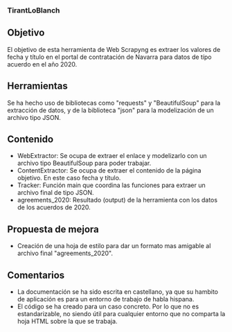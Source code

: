 ### TirantLoBlanch

## Objetivo
El objetivo de esta herramienta de Web Scrapyng es extraer los valores de fecha y título en el portal de contratación de Navarra para datos de típo acuerdo en el año 2020.

## Herramientas 
Se ha hecho uso de bibliotecas como "requests" y "BeautifulSoup" para la extracción de datos, y de la biblioteca "json" para la modelización de un archivo tipo JSON. 

## Contenido
  - WebExtractor: Se ocupa de extraer el enlace y modelizarlo con un archivo tipo BeautifulSoup para poder trabajar.
  - ContentExtractor: Se ocupa de extraer el contenido de la página objetivo. En este caso fecha y título.
  - Tracker: Función main que coordina las funciones para extraer un archivo final de tipo JSON.
  - agreements_2020: Resultado (output) de la herramienta con los datos de los acuerdos de 2020.
  
## Propuesta de mejora
  - Creación de una hoja de estilo para dar un formato mas amigable al archivo final "agreements_2020".
  
## Comentarios
  - La documentación se ha sido escrita en castellano, ya que su hambito de aplicación es para un entorno de trabajo de habla hispana.
  - El código se ha creado para un caso concreto. Por lo que no es estandarizable, no siendo útil para cualquier entorno que no comparta la hoja HTML sobre la que se trabaja.
